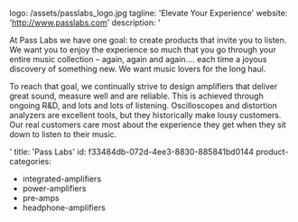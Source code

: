 logo: /assets/passlabs_logo.jpg
tagline: 'Elevate Your Experience'
website: 'http://www.passlabs.com'
description: '<p>At Pass Labs we have one goal: to create products that invite you to listen. We want you to enjoy the experience so much that you go through your entire music collection – again, again and again…. each time a joyous discovery of something new. We want music lovers for the long haul.</p><p>To reach that goal, we continually strive to design amplifiers that deliver great sound, measure well and are reliable. This is achieved through ongoing R&amp;D, and lots and lots of listening. Oscilloscopes and distortion analyzers are excellent tools, but they historically make lousy customers. Our real customers care most about the experience they get when they sit down to listen to their music.</p>'
title: 'Pass Labs'
id: f33484db-072d-4ee3-8830-885841bd0144
product-categories:
  - integrated-amplifiers
  - power-amplifiers
  - pre-amps
  - headphone-amplifiers
